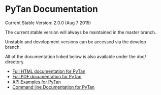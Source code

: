 # PyTan Documentation 

Current Stable Version: 2.0.0 (Aug 7 2015)

The current stable version will always be maintained in the master branch.

Unstable and development versions can be accessed via the develop branch.

All of the documentation linked below is also available under the doc/ directory.

  * [Full HTML documentation for PyTan](http://tanium.github.io/pytan)
  * [Full PDF documentation for PyTan](http://tanium.github.io/pytan/PyTan-1.0.4.pdf)
  * [API Examples for PyTan](http://tanium.github.io/pytan/examples/pytan_examples.html)
  * [Command line Documentation for PyTan](http://tanium.github.io/pytan/_static/bin_doc/index.html)

